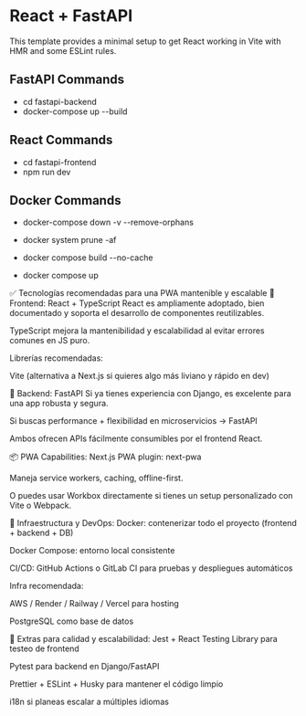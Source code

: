 # React + FastAPI

This template provides a minimal setup to get React working in Vite with HMR and some ESLint rules.

## FastAPI Commands

- cd fastapi-backend
- docker-compose up --build

## React Commands

- cd fastapi-frontend
- npm run dev

## Docker Commands

- docker-compose down -v --remove-orphans
- docker system prune -af

- docker compose build --no-cache
- docker compose up

✅ Tecnologías recomendadas para una PWA mantenible y escalable
🧠 Frontend: React + TypeScript
React es ampliamente adoptado, bien documentado y soporta el desarrollo de componentes reutilizables.

TypeScript mejora la mantenibilidad y escalabilidad al evitar errores comunes en JS puro.

Librerías recomendadas:

Vite (alternativa a Next.js si quieres algo más liviano y rápido en dev)

🧱 Backend: FastAPI
Si ya tienes experiencia con Django, es excelente para una app robusta y segura.

Si buscas performance + flexibilidad en microservicios → FastAPI

Ambos ofrecen APIs fácilmente consumibles por el frontend React.

📦 PWA Capabilities:
Next.js PWA plugin: next-pwa

Maneja service workers, caching, offline-first.

O puedes usar Workbox directamente si tienes un setup personalizado con Vite o Webpack.

🐳 Infraestructura y DevOps:
Docker: contenerizar todo el proyecto (frontend + backend + DB)

Docker Compose: entorno local consistente

CI/CD: GitHub Actions o GitLab CI para pruebas y despliegues automáticos

Infra recomendada:

AWS / Render / Railway / Vercel para hosting

PostgreSQL como base de datos

📱 Extras para calidad y escalabilidad:
Jest + React Testing Library para testeo de frontend

Pytest para backend en Django/FastAPI

Prettier + ESLint + Husky para mantener el código limpio

i18n si planeas escalar a múltiples idiomas